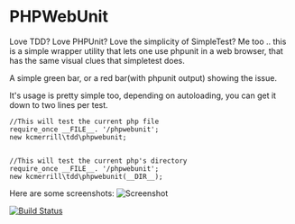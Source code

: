<h1>PHPWebUnit</h1>
Love TDD? Love PHPUnit? Love the simplicity of SimpleTest?
Me too .. this is a simple wrapper utility that lets one use phpunit in a web browser, that has the same visual clues that simpletest does.

A simple green bar, or a red bar(with phpunit output) showing the issue.

It's usage is pretty simple too, depending on autoloading, you can get it down to two lines per test.

```
//This will test the current php file
require_once __FILE__. '/phpwebunit';
new kcmerrill\tdd\phpwebunit;


//This will test the current php's directory
require_once __FILE__. '/phpwebunit';
new kcmerrill\tdd\phpwebunit(__DIR__);
```

Here are some screenshots:
![Screenshot](https://raw.github.com/kcmerrill/phpwebunit/master/examples/screenshot.png)

[![Build Status](https://travis-ci.org/kcmerrill/phpwebunit.png?branch=master)](https://travis-ci.org/kcmerrill/phpwebunit)
